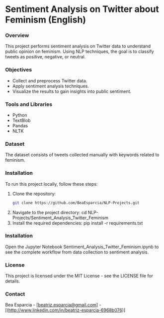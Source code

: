 # Sentiment Analysis on Twitter about Feminism (English)

### Overview
This project performs sentiment analysis on Twitter data to understand public opinion on feminism. Using NLP techniques, the goal is to classify tweets as positive, negative, or neutral.

### Objectives
- Collect and preprocess Twitter data.
- Apply sentiment analysis techniques.
- Visualize the results to gain insights into public sentiment.

### Tools and Libraries
- Python
- TextBlob
- Pandas
- NLTK


### Dataset
The dataset consists of tweets collected manually with keywords related to feminism.


### Installation
To run this project locally, follow these steps:

1. Clone the repository:
   ```sh
   git clone https://github.com/BeaEsparcia/NLP-Projects.git
2. Navigate to the project directory:
   cd NLP-Projects/Sentiment_Analysis_Twitter_Feminism
3. Install the required dependencies:
   pip install -r requirements.txt


### Installation
Open the Jupyter Notebook Sentiment_Analysis_Twitter_Feminism.ipynb to see the complete workflow from data collection to sentiment analysis.


### License 
This project is licensed under the MIT License - see the LICENSE file for details.


### Contact
Bea Esparcia - [beatriz.esparcia@gmail.com] - [(http://www.linkedin.com/in/beatriz-esparcia-6968b076)]
